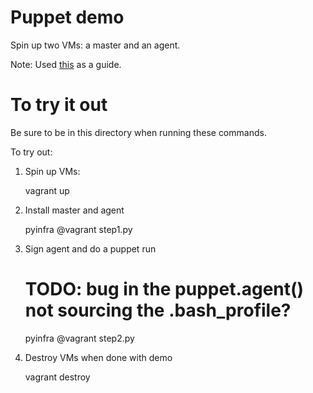 # Puppet demo
Spin up two VMs: a master and an agent.

Note: Used [this](https://www.howtoforge.com/tutorial/centos-puppet-master-and-agent/) as
a guide.

# To try it out

Be sure to be in this directory when running these commands.

To try out:

1. Spin up VMs:

    vagrant up

2. Install master and agent

    pyinfra @vagrant step1.py

3. Sign agent and do a puppet run

    # TODO: bug in the puppet.agent() not sourcing the .bash_profile?
    pyinfra @vagrant step2.py

4. Destroy VMs when done with demo

    vagrant destroy
